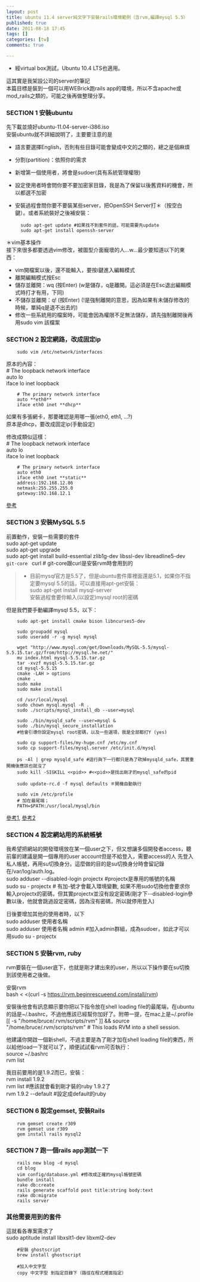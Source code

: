 ```yaml
---
layout: post
title: ubuntu 11.4 server純文字下安裝rails環境範例（含rvm,編譯mysql 5.5）
published: true
date: 2011-08-18 17:45
tags: []
categories: [tw]
comments: true

---
```



* 經virtual box測試，Ubuntu 10.4 LTS也適用。  
  
這其實是我架設公司的server的筆記  
本篇目標是裝到一個可以用WEBrick跑rails app的環境，所以不含apache或mod_rails之類的，可能之後再做整理分享。  
  

### SECTION 1 安裝ubuntu

先下載並燒好ubuntu-11.04-server-i386.iso  
安裝ubuntu就不詳細說明了，主要要注意的是  

* 語言要選擇English，否則有些目錄可能會變成中文的之類的，總之是個麻煩
* 分割(partition)：依照你的需求
* 新增第一個使用者，將會是sudoer(具有系統管理權限)
* 設定使用者時會問你要不要加密家目錄，我是為了保留以後舊資料的機會，所以都選不加密
* 安裝過程會問你要不要裝某些server，把OpenSSH Server打＊（按空白鍵）。或者系統裝好之後補安裝：

  
		sudo apt-get update #如果找不到套件的話，可能需要先update  
		sudo apt-get install openssh-server  
		  
＊vim基本操作  
接下來很多都要透過vim修改，被圖型介面寵壞的人...w...最少要知道以下的東西：  

* vim開檔案以後，還不能輸入，要按i鍵進入編輯模式
* 離開編輯模式按Esc
* 儲存並離開：wq (按Enter) (w是儲存，q是離開。這必須是在Esc退出編輯模式時打才有用，下同)
* 不儲存並離開：q! (按Enter) (!是強制離開的意思，因為如果有未儲存修改的時候，單純q是退不出去的)
* 修改一些系統用的檔案時，可能會因為權限不足無法儲存，請先強制離開後再用sudo vim 該檔案

  

### SECTION 2 設定網路，改成固定ip

		sudo vim /etc/network/interfaces  
		  
原本的內容：  
		# The loopback network interface  
		auto lo  
		iface lo inet loopback  
		  
		# The primary network interface  
		auto **eth0**  
		iface eth0 inet **dhcp**  
		  
如果有多張網卡，那要確認是用哪一張(eth0, eth1, ...?)  
原本是dhcp，要改成固定ip(手動設定)  
  
修改成類似這樣：  
		# The loopback network interface  
		auto lo  
		iface lo inet loopback  
		  
		# The primary network interface  
		auto eth0  
		iface eth0 inet **static**  
		address:192.168.12.86  
		netmask:255.255.255.0  
		gateway:192.168.12.1  
		  
[參考][1]  
  
  

### SECTION 3 安裝MySQL 5.5

前置動作，安裝一些需要的套件  
		sudo apt-get update  
		sudo apt-get upgrade  
		sudo apt-get install build-essential zlib1g-dev libssl-dev libreadline5-dev `git-core `	curl # git-core跟curl是安裝rvm時會用到的  
		  

> * 目前mysql官方是5.5了，但是ubuntu套件庫裡面還是5.1，如果你不指定要mysql 5.5的話，可以直接用apt-get安裝：  
> 		sudo apt-get install mysql-server   
> 		安裝過程會要你輸入(以設定)mysql root的密碼

  
但是我們要手動編譯mysql 5.5，以下：  
  
		sudo apt-get install cmake bison libncurses5-dev  
		  
		sudo groupadd mysql  
		sudo useradd -r -g mysql mysql  
		  
		wget "http://www.mysql.com/get/Downloads/MySQL-5.5/mysql-5.5.15.tar.gz/from/http://mysql.he.net/"  
		mv index.html mysql-5.5.15.tar.gz  
		tar -xvzf mysql-5.5.15.tar.gz  
		cd mysql-5.5.15  
		cmake -LAH > options  
		cmake .  
		sudo make  
		sudo make install  
		  
		cd /usr/local/mysql  
		sudo chown mysql.mysql -R .  
		sudo ./scripts/mysql_install_db --user=mysql  
		  
		sudo ./bin/mysqld_safe --user=mysql &  
		sudo ./bin/mysql_secure_installation  
		#他會引導你設定mysql root密碼，以及一些選項，我是全部都打Y (yes)  
		  
		sudo cp support-files/my-huge.cnf /etc/my.cnf  
		sudo cp support-files/mysql.server /etc/init.d/mysql  
		  
		ps -Al | grep mysqld_safe #這行與下一行都只是為了砍掉mysqld_safe，其實重開機後應該也就沒了  
		sudo kill -SIGKILL <<pid>> #<<pid>>是找出剛才的mysql_safe的pid  
		  
		sudo update-rc.d -f mysql defaults ＃開機自動執行  
		  
		sudo vim /etc/profile  
		# 加在最尾端；  
		PATH=$PATH:/usr/local/mysql/bin  
		  
  
[參考1][2], [參考2][3]  
  

### SECTION 4 設定網站用的系統帳號

我希望把網站的開發環境放在某一個user之下，但又想讓多個開發者access，聽前輩的建議是開一個專用的user account但是不給登入，需要access的人 先登入私人帳號，再用su切換身分。這麼做的目的是su切換身分時會留記錄在/var/log/auth.log。  
		sudo adduser --disabled-login projectx #projectx是專用的帳號的名稱  
		sudo su - projectx # 有加-號才會載入環境變數, 如果不用sudo切換他會要求你輸入projectx的密碼，但其實projectx並沒有設定密碼(剛才下--disabled-login參數以後，他就會跳過設定密碼，因為沒有密碼，所以就停用登入)  
		  
日後要增加其他的使用者時，以下  
		sudo adduser 使用者名稱  
		sudo adduser 使用者名稱 admin #加入admin群組，成為sudoer，如此才可以用sudo su - projectx  
		  

### SECTION 5 安裝rvm, ruby

rvm要裝在一個user底下，也就是剛才建出來的user，所以以下操作要在su切換到該使用者之後做。  
  
安裝rvm  
		bash < <(curl -s https://rvm.beginrescueend.com/install/rvm)  
		  
安裝後他會有訊息顯示要你把以下指令放在shell loading file的最尾端，在ubuntu的話是~/.bashrc，不過他應該已經幫你加好了。附帶一提，在mac上是~/.profile  
		[[ -s "/home/bruce/.rvm/scripts/rvm" ]] && source "/home/bruce/.rvm/scripts/rvm" # This loads RVM into a shell session.  
		  
他建議你開啟一個新shell，不過主要是為了剛才加在shell loading file的東西，所以給他load一下就可以了，順便試試看rvm可否執行：  
		source ~/.bashrc  
		rvm list  
		  
我目前要用的是1.9.2而已，安裝：  
		rvm install 1.9.2  
		rvm list #應該就會看到剛才裝的ruby 1.9.2了  
		rvm 1.9.2 --default #設定成default的ruby  
		  

### SECTION 6 設定gemset, 安裝Rails

		rvm gemset create r309  
		rvm gemset use r309  
		gem install rails mysql2  
		  
  

### SECTION 7 跑一個rails app測試一下

		rails new blog -d mysql  
		cd blog  
		vim config/database.yml #修改成正確的mysql帳號密碼  
		bundle install  
		rake db:create  
		rails generate scaffold post title:string body:text  
		rake db:migrate  
		rails server  
		  
  

### 其他需要用到的套件

這就看各專案需求了  
		sudo aptitude install libxslt1-dev libxml2-dev  
		  
		#安裝 ghostscript  
		brew install ghostscript   
		  
		#加入中文字型  
		copy 中文字型 到指定目錄下（路徑在程式裡面指定）  
		

[1]: http://blog.jsdan.com/2508
[2]: http://greensysadmin.com/2011/01/24/mysql-5-5-installing-from-source-ubuntu-debian/
[3]: http://www.linuxidc.net/thread-2338-1-1.html
